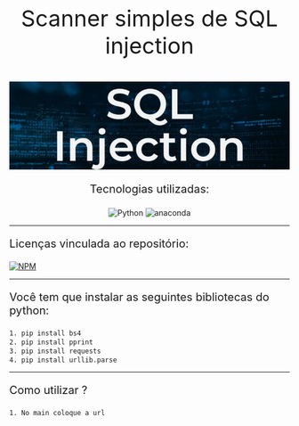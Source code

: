 <div style="text-align: center;">
    <p style="font-size:40px; "> Scanner simples de SQL injection </p>
</div>
    <img src="./img/sql-injection-cheat-sheet-768x403.jpg" alt="SQL injection scanner">
    <div style="text-align: center;">
    <p style="font-size:20px;">Tecnologias utilizadas:</p>
    <div style="display: inline_block">
    </div>
        <img align="center" alt="Python" height="30" width="40" src="https://cdn.jsdelivr.net/gh/devicons/devicon/icons/python/python-original-wordmark.svg">
        <img align="center" alt="anaconda" height="30" width="40" src="https://cdn.jsdelivr.net/gh/devicons/devicon/icons/anaconda/anaconda-original.svg">
    </div>
    <hr>
    <p style="font-size:20px;">Licenças vinculada ao repositório: </p>

[![NPM](https://img.shields.io/github/license/LuizFernandoDeveloper/Scanner-de-SQL-injection-simples-)](https://github.com/LuizFernandoDeveloper/Scanner-de-SQL-injection-simples-/blob/main/LICENSE)
<hr>
<p style="font-size:20px;">Você tem que instalar as seguintes bibliotecas do python:</p>

    1. pip install bs4
    2. pip install pprint 
    3. pip install requests
    4. pip install urllib.parse

<hr>
<p style="font-size:20px;">Como utilizar ?</p>

    1. No main coloque a url 
